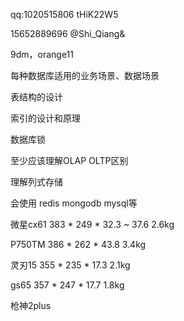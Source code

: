 qq:1020515806	tHiK22W5

15652889696	@Shi_Qiang&

9dm，orange11

每种数据库适用的业务场景、数据场景

表结构的设计

索引的设计和原理

数据库锁

至少应该理解OLAP OLTP区别

理解列式存储

会使用 redis mongodb mysql等



微星cx61	383 * 249 * 32.3 ~ 37.6		2.6kg

P750TM		386 * 262 * 43.8				3.4kg

灵刃15		355 * 235 * 17.3				2.1kg

gs65		357 * 247 * 17.7				1.8kg				 

枪神2plus	